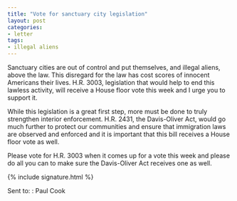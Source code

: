 ```yaml
---
title: "Vote for sanctuary city legislation"
layout: post
categories:
- letter
tags:
- illegal aliens
---
```


Sanctuary cities are out of control and put themselves, and illegal aliens, above the law. This disregard for the law has cost scores of innocent Americans their lives. H.R. 3003, legislation that would help to end this lawless activity, will receive a House floor vote this week and I urge you to support it.

While this legislation is a great first step, more must be done to truly strengthen interior enforcement. H.R. 2431, the Davis-Oliver Act, would go much further to protect our communities and ensure that immigration laws are observed and enforced and it is important that this bill receives a House floor vote as well.

Please vote for H.R. 3003 when it comes up for a vote this week and please do all you can to make sure the Davis-Oliver Act receives one as well.

{% include signature.html %}

Sent to:
: Paul Cook
